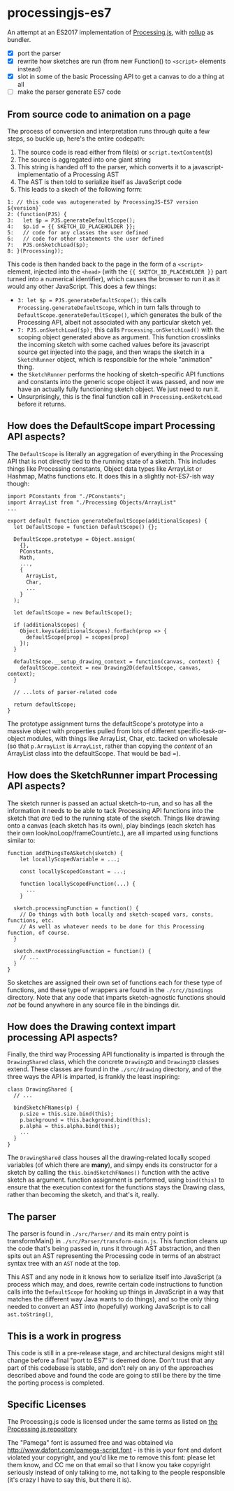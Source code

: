 # processingjs-es7

An attempt at an ES2017 implementation of [Processing.js](https://github.com/processing-js/processing-js), with [rollup](http://rollupjs.org/guide) as bundler.

- [x] port the parser
- [x] rewrite how sketches are run (from new Function() to `<script>` elements instead)
- [x] slot in some of the basic Processing API to get a canvas to do a thing at all
- [ ] make the parser generate ES7 code

## From source code to animation on a page

The process of conversion and interpretation runs through quite a few steps, so buckle up, here's the entire codepath:

1. The source code is read either from file(s) or `script.textContent`(s)
2. The source is aggregated into one giant string
3. This string is handed off to the parser, which converts it to a javascript-implementatio of a Processing AST
4. The AST is then told to serialize itself as JavaScript code
5. This leads to a skech of the following form:

```
1: // this code was autogenerated by ProcessingJS-ES7 version ${version}`
2: (function(PJS) {
3:   let $p = PJS.generateDefaultScope();
4:   $p.id = {{ SKETCH_ID_PLACEHOLDER }};
5:   // code for any classes the user defined
6:   // code for other statements the user defined
7:   PJS.onSketchLoad($p);
8: }(Processing));
```

This code is then handed back to the page in the form of a `<script>` element, injected into the `<head>` (with the `{{ SKETCH_ID_PLACEHOLDER }}` part turned into a numerical identifier), which causes the browser to run it as it would any other JavaScript. This does a few things:

 - `3: let $p = PJS.generateDefaultScope();` this calls `Processing.generateDefaultScope`, which in turn falls through to `DefaultScope.generateDefaultScope()`, which generates the bulk of the Processing API, albeit not associated with any particular sketch yet.
 - `7: PJS.onSketchLoad($p);` this calls `Processing.onSketchLoad()` with the scoping object generated above as argument. This function crosslinks the incoming sketch with some cached values before its javascript source get injected into the page, and then wraps the sketch in a `SketchRunner` object, which is responsible for the whole "animation" thing.
 - the `SketchRunner` performs the hooking of sketch-specific API functions and constants into the generic scope object it was passed, and now we have an actually fully functioning sketch object. We just need to run it.
 - Unsurprisingly, this is the final function call in `Processing.onSketchLoad` before it returns.

## How does the DefaultScope impart Processing API aspects?

The `DefaultScope` is literally an aggregation of everything in the Processing API that is not directly tied to the running state of a sketch. This includes things like Processing constants, Object data types like ArrayList or Hashmap, Maths functions etc. It does this in a slightly not-ES7-ish way though:

```
import PConstants from "./PConstants";
import ArrayList from "./Processing Objects/ArrayList"
...

export default function generateDefaultScope(additionalScopes) {
  let DefaultScope = function DefaultScope() {};

  DefaultScope.prototype = Object.assign(
    {},
    PConstants,
    Math,
    ...,
    {
      ArrayList,
      Char,
      ...
    }
  );

  let defaultScope = new DefaultScope();

  if (additionalScopes) {
    Object.keys(additionalScopes).forEach(prop => {
      defaultScope[prop] = scopes[prop]
    });
  }

  defaultScope.__setup_drawing_context = function(canvas, context) {
    defaultScope.context = new Drawing2D(defaultScope, canvas, context);
  }

  // ...lots of parser-related code

  return defaultScope;
}
```

The prototype assignment turns the defaultScope's prototype into a massive object with properties pulled from lots of different specific-task-or-object modules, with things like ArrayList, Char, etc. tacked on wholesale (so that `p.ArrayList` is `ArrayList`, rather than copying the *content* of an ArrayList class into the defaultScope. That would be bad =).

## How does the SketchRunner impart Processing API aspects?

The sketch runner is passed an actual sketch-to-run, and so has all the information it needs to be able to tack Processing API functions into the sketch that *are* tied to the running state of the sketch. Things like drawing onto a canvas (each sketch has its own), play bindings (each sketch has their own look/noLoop/frameCount/etc.), are all imparted using functions similar to:

```
function addThingsToASketch(sketch) {
	let locallyScopedVariable = ...;

	const locallyScopedConstant = ...;

	function locallyScopedFunction(...) {
	  ...
	}

  sketch.processingFunction = function() {
    // Do things with both locally and sketch-scoped vars, consts, functions, etc.
    // As well as whatever needs to be done for this Processing function, of course.
  }

  sketch.nextProcessingFunction = function() {
    // ...
  }
}
```

So sketches are assigned their own set of functions each for these type of functions, and these type of wrappers are found in the `./src//bindings` directory. Note that any code that imparts sketch-agnostic functions should *not* be found anywhere in any source file in the bindings dir.

## How does the Drawing context impart processing API aspects?

Finally, the third way Processing API functionality is imparted is through the `DrawingShared` class, which the concrete `Drawing2D` and `Drawing3D` classes extend. These classes are found in the `./src/drawing` directory, and of the three ways the API is imparted, is frankly the least inspiring:

```
class DrawingShared {
  // ...

  bindSketchFNames(p) {
    p.size = this.size.bind(this);
    p.background = this.background.bind(this);
    p.alpha = this.alpha.bind(this);
    ...
  }
}
```

The `DrawingShared` class houses all the drawing-related locally scoped variables (of which there are **many**), and simpy ends its constructor for a sketch by calling the `this.bindSketchFNames()` function with the active sketch as argument. function assignment is performed, using `bind(this)` to ensure that the execution context for the functions stays the Drawing class, rather than becoming the sketch, and that's it, really.


## The parser

The parser is found in `./src/Parser/` and its main entry point is transformMain() in `./src/Parser/transform-main.js`. This function cleans up the code that's being passed in, runs it through AST abstraction, and then spits out an AST representing the Processing code in terms of an abstract syntax tree with an `AST` node at the top.

This AST and any node in it knows how to serialize itself into JavaScript (a process which may, and does, rewrite certain code instructions to function calls into the `DefaultScope` for hooking up things in JavaScript in a way that matches the different way Java wants to do things), and so the only thing needed to convert an AST into (hopefully) working JavaScript is to call `ast.toString()`,

## This is a work in progress

This code is still in a pre-release stage, and architectural designs might still change before a final "port to ES7" is deemed done. Don't trust that any part of this codebase is stable, and don't rely on any of the approaches described above and found the code are going to still be there by the time the porting process is completed.

## Specific Licenses

The Processing.js code is licensed under the same terms as listed on [the Processing.js repository](https://github.com/processing-js/processing-js/blob/master/CONTRIBUTING.md#what-happens-with-my-contributions-will-i-get-credit)

The "Pamega" font is assumed free and was obtained via http://www.dafont.com/pamega-script.font - is this is your font and dafont violated your copyright, and you'd like me to remove this font: please let them know, and CC me on that email so that I know you take copyright seriously instead of only talking to me, not talking to the people responsible (it's crazy I have to say this, but there it is).
